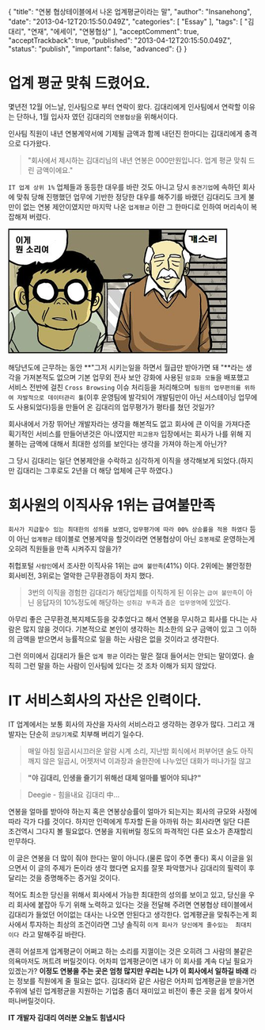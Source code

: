 {
    "title": "연봉 협상테이블에서 나온 업계평균이라는 말",
    "author": "Insanehong",
    "date": "2013-04-12T20:15:50.049Z",
    "categories": [
        "Essay"
    ],
    "tags": [
        "김대리",
        "연재",
        "에세이",
        "연봉협상"
    ],
    "acceptComment": true,
    "acceptTrackback": true,
    "published": "2013-04-12T20:15:50.049Z",
    "status": "publish",
    "important": false,
    "advanced": {}
}

# 업계 평균 맞춰 드렸어요.
몇년전 12월 어느날,  인사팀으로 부터 연락이 왔다. 김대리에게 인사팀에서 연락할 이유는 단하나, 1월 입사자 였던 김대리의 `연봉협상`을 위해서이다. 

인사팀 직원이  내년 연봉계약서에 기제될 금액과 함께 내던진 한마디는 김대리에게 충격으로 다가왔다.

> "회사에서 제시하는 김대리님의 내년 연봉은 000만원입니다. 업계 평균 맞춰 드린 금액이에요."

`IT 업계 상위 1%` 업체들과 동등한 대우를 바란 것도 아니고 당시 `중견기업`에 속하던 회사에 맞춰 당해 진행했던 업무에 기반한 정당한 대우를 해주기를 바랬던 김대리도 크게 불만이 없는 연봉 제안이였지만 마지막 나온 `업계평균` 이란 그 한마디로 인하여 머리속이 복잡해져 버렸다. 

![이게 무슨 개소리야](./@img/wtf.jpg)

해당년도에 근무하는 동안 **"그저 시키는일을 하면서 월급만 받아가면 돼 "**라는 생각을 가져본적도 없으며 기본 업무외 전사 보안 강화에 사용된 `암호화 모듈`을 배포했고 서비스 전반에 걸친 `Cross Browsing` 이슈 처리등을 처리해으며` 팀원의 업무편의를 위하여 자발적으로 데이터관리 툴`(이후 운영팀에 발각되어 개발팀만이 아닌 서스테이닝 업무에도 사용되었다)등을 만들어 온 김대리의 업무평가가 평타를 쳤던 것일가?

회사내에서 가장 뛰어난 개발자라는 생각을 해본적도 없고 회사에 큰 이익을 가져다준 획기적인 서비스를 만들어낸것은 아니였지만 `피고용자` 입장에서는 회사가 나를 위해 지불하는 금액에 대해서 최대한 성의를 보인다는 생각을 가져야 하는게 아닌가?

그 당시 김대리는 일단 연봉제안을 수락하고 심각하게 이직을 생각해보게 되었다.(하지만 김대리는 그후로도 2년을 더 해당 업체에 근무 하였다.)

# 회사원의 이직사유 1위는 급여불만족
`회사가 지급할수 있는 최대한의 성의를 보였다`, `업무평가에 따라 00% 상승률을 적용 하였다` 등이 아닌 `업계평균` 테이블로 연봉계약을 할것이라면 연봉협상이 아닌 `호봉제`로 운영하는게 오히려 직원들을 만족 시켜주지 않을가?

취헙포털 `사람인`에서 조사한 이직사유 1위는 `급여 불만족`(41%) 이다. 2위에는 불안정한 회사비전, 3위로는 열악한 근무환경등이 차지 했다. 

> 3번의 이직을 경험한 김대리가 해당업체를  이직하게 된 이유는 `급여 불만족`이 아닌 응답자의 10%정도에 해당하는 `성취감 부족`과 `좁은 업무영역`에 있었다.

아무리 좋은 근무환경,복지제도등을 갖추었다고 해서 연봉을 무시하고 회사를 다니는 사람은 많지 않을 것이다. 기본적으로 본인이 생각하는 최소한의 요구 금액이 있고 그 이하의 금액을 받으면서 능률적으로 일을 하는 사람은 없을 것이라고 생각한다. 

그런 의미에서 김대리가 들은 `업계 평균` 이라는 말은 절대 들어서는 안되는 말이였다. 솔직히 그런 말을 하는 사람이 인사팀에 있다는 것 조차 이해가 되지 않았다. 

# IT 서비스회사의 자산은 인력이다. 
IT 업계에서는 보통 회사의 자산을 자사의 서비스라고 생각하는 경우가 많다. 그리고 개발자는 단순히 `코딩기계`로 치부해 버리기 일수다. 

> 매일 아침 일곱시시끄러운 알람 시계 소리, 지난밤 회식에서 퍼부어댄 술도 아직 깨지 않은 일곱시, 어젯저녁 이과장과 술한잔에 나누었던 대화가 떠나가질 않고
 
> **"야 김대리, 인생을 즐기기 위해선 대체 얼마를 벌어야 되냐?"**

> Deegie - 힘을내요 김대리 中…

연봉을 얼마를 받아야 하는지 혹은 연봉상승률이 얼마가 되는지는 회사의 규모와 사정에 따라 각가 다를 것이다. 하지만 인력에게 투자할 돈을 아까워 하는 회사라면 일단 다른 조건역시 그다지 볼 필요없다. 연봉을 지워버릴 정도의 파격적인 다른 요소가 존재할리 만무하다. 

이 글은 연봉을 더 많이 줘야 한다는 말이 아니다.(물론 많이 주면 좋다) 혹시 이글을 읽으면서 이 글의 주제가 돈이라 생각 했다면 요지를 잘못 파악했거나 김대리의 필력이 후달리는 것을 증명해주는 증거일 것이다. 


적어도 최소한 당신을 위해서 회사에서 가능한 최대한의 성의를 보이고 있고, 당신을 우리 회사에 붙잡아 두기 위해 노력하고 있다는 것을 전달해 주려면 연봉협상 테이블에서 김대리가 들었던 어이없는 대사는  나오면 안된다고 생각한다. 업계평균을 맞춰주는게 회사에서 투자하는 최상의 조건이라면 그냥 솔직히 `이게 회사가 당신에게 줄수있는  최대치 이다 `라고 말해주길 바란다.

괜히 어설프게 업계평균이 어쩌고 하는 소리를 지껄이는 것은 오히려 그 사람의 불같은 의욕마저도 꺼트려 버릴것이다. 어차피 업계평균이면 내가 이 회사를 계속 다닐 필요가 있겠는가? **이정도 연봉을 주는 곳은 엄청 많지만 우리는 니가 이 회사에서 일하길 바래** 라는 정보를 직원에게 줄 필요는 없다. 김대리와 같은 사람은 어차피  업계평균을 받을거면 주위에 널린 업계평균을 지원하는 기업중 좀더 재미있고 비전이 좋은 곳을 쉽게 찾아서 떠나버릴것이다. 

 **IT 개발자 김대리 여러분 오늘도 힘냅시다**








